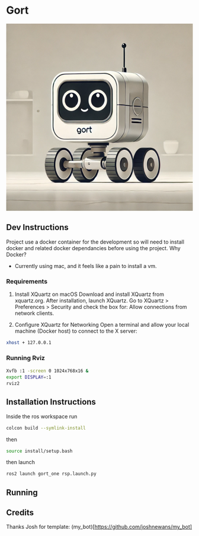 # Gort

![gort project image](images/image.png "Gort")


## Dev Instructions

Project use a docker container for the development so will need to install docker and related docker dependancies before using the project.
Why Docker?
- Currently using mac, and it feels like a pain to install a vm.


### Requirements

1. Install XQuartz on macOS
Download and install XQuartz from xquartz.org.
After installation, launch XQuartz.
Go to XQuartz > Preferences > Security and check the box for:
Allow connections from network clients. 

2. Configure XQuartz for Networking
Open a terminal and allow your local machine (Docker host) to connect to the X server:
```bash
xhost + 127.0.0.1
```

### Running Rviz

```bash
Xvfb :1 -screen 0 1024x768x16 &
export DISPLAY=:1
rviz2
```


## Installation Instructions


Inside the ros workspace run

```bash
colcon build --symlink-install
```

then 

```bash
source install/setup.bash
```

then launch

 ```bash
ros2 launch gort_one rsp.launch.py
 ```

## Running 


## Credits
Thanks Josh for template: (my_bot)[https://github.com/joshnewans/my_bot]
